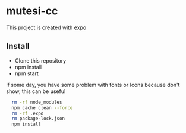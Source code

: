 # mutesi-cc

This project is created with [expo](https://expo.io/) 

## Install
* Clone this repository
* npm install
* npm start

if some day, you have some problem with fonts or Icons because don't show, this can be useful
```bash
  rm -rf node_modules
  npm cache clean --force
  rm -rf .expo
  rm package-lock.json
  npm install
```

